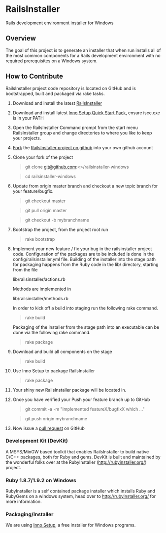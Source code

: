 # RailsInstaller

Rails development environment installer for Windows

## Overview

The goal of this project is to generate an installer that when run installs all
of the most common components for a Rails development environment with no
required prerequisites on a Windows system.

## How to Contribute

RailsInstaller project code repository is located on GitHub and is bootstrapped,
built and packaged via rake tasks.

1. Download and install the latest
   [RailsInstaller](http://railsinstaller.org/)

1. Download and install latest
   [Inno Setup Quick Start Pack](http://www.jrsoftware.org/isdl.php#qsp),
   ensure iscc.exe is in your PATH

1. Open the RailsInstaller Command prompt from the start menu RailsInstaller
   group and change directories to where you like to keep your projects.

1. [Fork](http://help.github.com/fork-a-repo/)
   the [RailsInstaller project on github](https://github.com/railsinstaller/railsinstaller-windows.git)
   into your own github account

1. Clone your fork of the project

    > git clone git@github.com:<<your github user name>>/railsinstaller-windows

    > cd railsinstaller-windows

1. Update from origin master branch and checkout a new topic branch for
   your feature/bugfix.

    > git checkout master

    > git pull origin master

    > git checkout -b mybranchname

1. Bootstrap the project, from the project root run

    > rake bootstrap

1. Implement your new feature / fix your bug in the railsinstaller project code.
   Configuration of the packages are to be included is done in the
   config/railsinstaller.yml file.
   Building of the installer into the stage path for packaging happens from
   the Ruby code in the lib/ directory, starting from the file

     lib/railsinstaller/actions.rb

   Methods are implemented in

     lib/railsinstaller/methods.rb

   In order to kick off a build into staging run the following rake command.

     > rake build

   Packaging of the installer from the stage path into an executable can be done
   via the following rake command.

     > rake package

1. Download and build all components on the stage

    > rake build

1. Use Inno Setup to package RailsInstaller

    > rake package

1. Your shiny new RailsInstaller package will be located in.

1. Once you have verified your Push your feature branch up to GitHub

    > git commit -a -m "Implemented featureX/bugfixX which <description>..."

    > git push origin mybranchname

1. Now issue a [pull request](http://help.github.com/pull-requests/) on GitHub

### Development Kit (DevKit)

A MSYS/MinGW based toolkit that enables RailsInstaller to build native C/C++
packages, both for Ruby and gems. DevKit is built and maintained by the
wonderful folks over at the RubyInstaller (http://rubyinstaller.org/) project.


### Ruby 1.8.7/1.9.2 on Windows

RubyInstaller is a self contained package installer which installs Ruby and
RubyGems on a windows system, head over to http://rubyinstaller.org/ for more
information.

### Packaging/Installer

We are using [Inno Setup](http://www.jrsoftware.org/isinfo.php "Inno Setup"),
a free installer for Windows programs.

